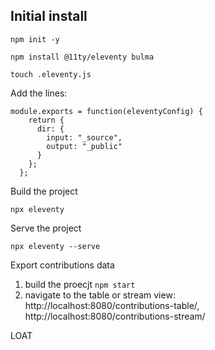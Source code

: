 ## Initial install

`npm init -y`

`npm install @11ty/eleventy bulma`

`touch .eleventy.js`

Add the lines:

```
module.exports = function(eleventyConfig) {
    return {
      dir: {
        input: "_source",
        output: "_public"
      }
    };
  };
```
Build the project

`npx eleventy`

Serve the project

`npx eleventy --serve`

Export contributions data

1. build the proecjt `npm start`
2. navigate to the table or stream view: http://localhost:8080/contributions-table/, http://localhost:8080/contributions-stream/ 

LOAT